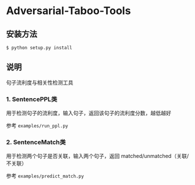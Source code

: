 # Adversarial-Taboo-Tools

## 安装方法

```console
$ python setup.py install
```

## 说明

句子流利度与相关性检测工具

### 1. SentencePPL类

用于检测句子的流利度，输入句子，返回该句子的流利度分数，越低越好

参考 `examples/run_ppl.py`

### 2. SentenceMatch类

用于检测两个句子是否关联，输入两个句子，返回 matched/unmatched（关联/不关联）

参考 `examples/predict_match.py`
